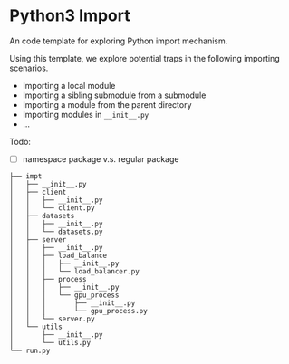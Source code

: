 # Python3 Import

An code template for exploring Python import mechanism. 

Using this template, we explore potential traps in the following importing scenarios.

* Importing a local module
* Importing a sibling submodule from a submodule
* Importing a module from the parent directory
* Importing modules in `__init__.py`
* ...

Todo:

- [ ] namespace package v.s. regular package


```
├── impt
│   ├── __init__.py
│   ├── client
│   │   ├── __init__.py
│   │   └── client.py
│   ├── datasets
│   │   ├── __init__.py
│   │   └── datasets.py
│   ├── server
│   │   ├── __init__.py
│   │   ├── load_balance
│   │   │   ├── __init__.py
│   │   │   └── load_balancer.py
│   │   ├── process
│   │   │   ├── __init__.py
│   │   │   └── gpu_process
│   │   │       ├── __init__.py
│   │   │       └── gpu_process.py
│   │   └── server.py
│   └── utils
│       ├── __init__.py
│       └── utils.py
└── run.py

```
